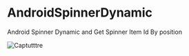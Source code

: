 # AndroidSpinnerDynamic

Android Spinner Dynamic and Get Spinner Item Id By position

![Captutttre](https://user-images.githubusercontent.com/50073305/89706275-bcd05580-d981-11ea-9441-02b8d6636f55.PNG)

